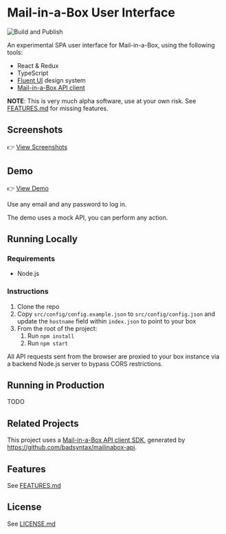 # Mail-in-a-Box User Interface

![Build and Publish](https://github.com/badsyntax/mailinabox-ui/workflows/Build%20and%20Publish/badge.svg)

An experimental SPA user interface for Mail-in-a-Box, using the following tools:

- React & Redux
- TypeScript
- [Fluent UI](https://github.com/microsoft/fluentui) design system
- [Mail-in-a-Box API client](https://github.com/badsyntax/mailinabox-api)

**NOTE**: This is very much alpha software, use at your own risk. See [FEATURES.md](https://github.com/badsyntax/mailinabox-ui/blob/master/FEATURES.md) for missing features.

## Screenshots

👉 [View Screenshots](https://github.com/badsyntax/mailinabox-ui/wiki/Screenshots)

## Demo

👉 [View Demo](https://badsyntax.github.io/mailinabox-ui/)

Use any email and any password to log in.

The demo uses a mock API, you can perform any action.

## Running Locally

### Requirements

- Node.js

### Instructions

1. Clone the repo
2. Copy `src/config/config.example.json` to `src/config/config.json` and update the `hostname` field within `index.json` to point to your box
3. From the root of the project:
   1. Run `npm install`
   2. Run `npm start`

All API requests sent from the browser are proxied to your box instance via a backend Node.js server to bypass CORS restrictions.

## Running in Production

TODO

## Related Projects

This project uses a [Mail-in-a-Box API client SDK](https://www.npmjs.com/package/mailinabox-api), generated by https://github.com/badsyntax/mailinabox-api.

## Features

See [FEATURES.md](./FEATURES.md)

## License

See [LICENSE.md](./LICENSE.md)
